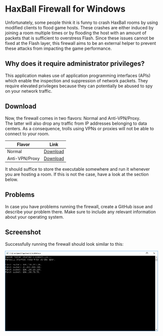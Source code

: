 # HaxBall Firewall for Windows
Unfortunately, some people think it is funny to crash HaxBall rooms by using modified clients to flood game hosts.
These crashes are either induced by joining a room multiple times or by flooding the host with an amount of packets that is sufficient to overstress Flash.
Since these issues cannot be fixed at the Flash layer, this firewall aims to be an external helper to prevent these attacks from impacting the game performance.

## Why does it require administrator privileges?
This application makes use of application programming interfaces (APIs) which enable the inspection and suppression of network packets.
They require elevated privileges because they can potentially be abused to spy on your network traffic.

## Download
Now, the firewall comes in two flavors: Normal and Anti-VPN/Proxy.\
The latter will also drop any traffic from IP addresses belonging to data centers. As a consequence, trolls using VPNs or proxies will not be able to connect to your room.

|Flavor|Link| 
|-|-| 
|Normal|[Download](https://github.com/haxmod/haxball-firewall-windows/releases/download/0.4.1/HaxWall.exe)|
|Anti-VPN/Proxy|[Download](https://github.com/haxmod/haxball-firewall-windows/releases/download/0.4.1/HaxWall-DC.exe)|

It should suffice to store the executable somewhere and run it whenever you are hosting a room. If this is not the case, have a look at the section below.

## Problems
In case you have problems running the firewall, create a GitHub issue and describe your problem there.
Make sure to include any relevant information about your operating system.

## Screenshot
Successfully running the firewall should look similar to this:

![Screenshot](https://raw.githubusercontent.com/haxmod/binary-data/master/img/screenshot-windows.png)
